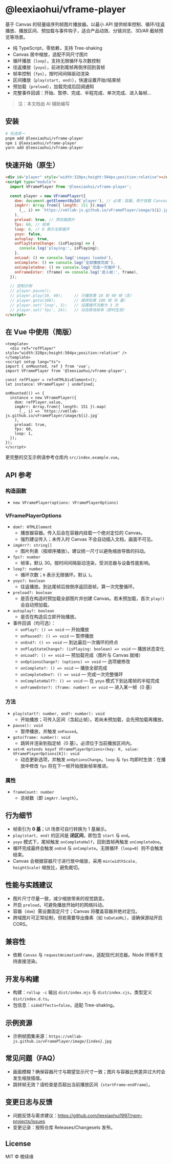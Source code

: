 # @leexiaohui/vframe-player

基于 Canvas 的轻量级序列帧图片播放器。以最小 API 提供帧率控制、循环/往返播放、播放区间、预加载与事件钩子，适合产品动效、分镜浏览、3D/AR 截帧预览等场景。

- 纯 TypeScript，零依赖，支持 Tree-shaking
- Canvas 居中缩放，适配不同尺寸图片
- 循环播放（`loop`），支持无限循环与次数控制
- 往返播放（`yoyo`），前进到尾帧再倒序回到首帧
- 帧率控制（`fps`），按时间间隔驱动渲染
- 区间播放（`play(start, end)`），快速设置开始/结束帧
- 预加载（`preload`），加载完成后回调通知
- 完整事件回调：开始、暂停、完成、半程完成、单次完成、进入每帧…

> 注：本文档由 AI 辅助编写

## 安装

```bash
# 任选其一
pnpm add @leexiaohui/vframe-player
npm i @leexiaohui/vframe-player
yarn add @leexiaohui/vframe-player
```

## 快速开始（原生）

```html
<div id="player" style="width:320px;height:504px;position:relative"></div>
<script type="module">
  import VFramePlayer from '@leexiaohui/vframe-player';

  const player = new VFramePlayer({
    dom: document.getElementById('player'), // 必填：容器，用于挂载 Canvas
    imgArr: Array.from({ length: 151 }).map(
      (_, i) => `https://vmllab-js.github.io/vFramePlayer/image/${i}.jpg`
    ),
    preload: true, // 预加载图片
    fps: 60, // 帧率
    loop: 0, // 0 表示无限循环
    yoyo: false,
    autoplay: true,
    onPlayStateChange: (isPlaying) => {
      console.log('playing:', isPlaying);
    },
    onLoad: () => console.log('images loaded'),
    onComplete: () => console.log('全部播放完成'),
    onCompleteOne: () => console.log('完成一次循环'),
    onFrameEnter: (frame) => console.log('进入帧:', frame),
  });

  // 控制示例
  // player.pause();
  // player.play(10, 40);     // 只播放第 10 到 40 帧（含）
  // player.goto(100);        // 跳转到第 100 帧（0 基）
  // player.set('loop', 3);   // 设置循环次数为 3 次
  // player.set('fps', 24);   // 动态修改帧率（即时生效）
</script>
```

## 在 Vue 中使用（简版）

```vue
<template>
  <div ref="refPlayer" style="width:320px;height:504px;position:relative" />
</template>
<script setup lang="ts">
import { onMounted, ref } from 'vue';
import VFramePlayer from '@leexiaohui/vframe-player';

const refPlayer = ref<HTMLDivElement>();
let instance: VFramePlayer | undefined;

onMounted(() => {
  instance = new VFramePlayer({
    dom: refPlayer.value,
    imgArr: Array.from({ length: 151 }).map(
      (_, i) => `https://vmllab-js.github.io/vFramePlayer/image/${i}.jpg`
    ),
    preload: true,
    fps: 60,
    loop: 1,
  });
});
</script>
```

更完整的交互示例请参考仓库内 `src/index.example.vue`。

## API 参考

### 构造函数

- `new VFramePlayer(options: VFramePlayerOptions)`

### VFramePlayerOptions

- `dom?: HTMLElement`
  - 播放器容器。传入后会在容器内挂载一个绝对定位的 Canvas。
  - 强烈建议传入；未传入时 Canvas 不会自动插入文档，画面不可见。
- `imgArr?: string[]`
  - 图片列表（按顺序播放）。建议统一尺寸以避免缩放导致的抖动。
- `fps?: number`
  - 帧率，默认 30。按时间间隔驱动渲染，受浏览器与设备性能影响。
- `loop?: number`
  - 循环次数；`0` 表示无限循环。默认 `1`。
- `yoyo?: boolean`
  - 往返播放。到达尾帧后按倒序返回首帧，算一次完整循环。
- `preload?: boolean`
  - 是否在构造时预加载全部图片并创建 Canvas。若未预加载，首次 `play()` 会自动预加载。
- `autoplay?: boolean`
  - 是否在构造后立即开始播放。
- 事件回调（均可选）：
  - `onPlay?: () => void` — 开始播放
  - `onPaused?: () => void` — 暂停播放
  - `onEnd?: () => void` — 到达最后一次循环的终点
  - `onPlayStateChange?: (isPlaying: boolean) => void` — 播放状态变化
  - `onLoad?: () => void` — 预加载完成（图片与 Canvas 就绪）
  - `onOptionsChange?: (options) => void` — 选项被修改
  - `onComplete?: () => void` — 播放全部完成
  - `onCompleteOne?: () => void` — 完成一次完整循环
  - `onCompleteHalf?: () => void` — 在 `yoyo` 模式下到达尾帧的半程完成
  - `onFrameEnter?: (frame: number) => void` — 进入某一帧（0 基）

### 方法

- `play(start?: number, end?: number): void`
  - 开始播放；可传入区间（含起止帧）。若尚未预加载，会先预加载再播放。
- `pause(): void`
  - 暂停播放，并触发 `onPaused`。
- `goto(frame: number): void`
  - 跳转并渲染到指定帧（0 基）。必须位于当前播放区间内。
- `set<K extends keyof VFramePlayerOptions>(key: K, value: VFramePlayerOptions[K]): void`
  - 动态更新选项，并触发 `onOptionsChange`。`loop` 与 `fps` 均即时生效：在播放中修改 `fps` 将在下一帧开始按新帧率推进。

### 属性

- `frameCount: number`
  - 总帧数（即 `imgArr.length`）。

## 行为细节

- 帧索引为 **0 基**；UI 场景可自行转换为 1 基展示。
- `play(start, end)` 的区间是 **闭区间**，即包含 `start` 与 `end`。
- `yoyo` 模式下，尾帧触发 `onCompleteHalf`，回到首帧再触发 `onCompleteOne`。
- 循环完成最终会触发 `onEnd` 与 `onComplete`。无限循环（`loop=0`）则不会触发结束。
- Canvas 会根据容器尺寸进行居中缩放，采用 `min(widthScale, heightScale)` 缩放比，避免裁切。

## 性能与实践建议

- 图片尺寸尽量一致，减少缩放带来的视觉跳变。
- 开启 `preload`，可避免播放开始时的网络抖动。
- 容器（`dom`）需设置固定尺寸；Canvas 将覆盖容器并绝对定位。
- 跨域图片可正常绘制，但若需要导出像素（如 `toDataURL`），请确保源站开启 CORS。

## 兼容性

- 依赖 `Canvas` 与 `requestAnimationFrame`，适配现代浏览器。Node 环境不支持直接渲染。

## 开发与构建

- 构建：`rollup -c` 输出 `dist/index.mjs` 与 `dist/index.cjs`，类型定义 `dist/index.d.ts`。
- 包信息：`sideEffects=false`，适配 Tree-shaking。

## 示例资源

- 示例帧图集来源：`https://vmllab-js.github.io/vFramePlayer/image/{index}.jpg`

## 常见问题（FAQ）

- 画面模糊？确保容器尺寸与期望显示尺寸一致；图片与容器比例差异过大时会发生缩放插值。
- 跳转帧无效？请检查是否超出当前播放区间（`startFrame~endFrame`）。

## 变更日志与反馈

- 问题反馈与需求建议：<https://github.com/leexiaohui1997/npm-projects/issues>
- 变更记录：按照仓库 Releases/Changesets 发布。

## License

MIT © 橙续缘
